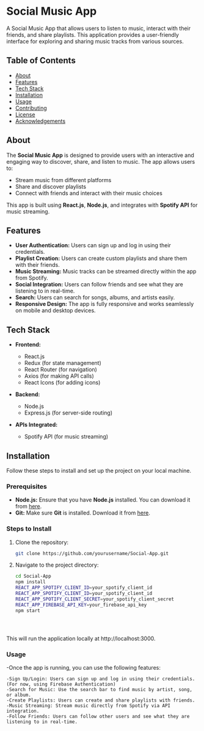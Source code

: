 # Social Music App

A Social Music App that allows users to listen to music, interact with their friends, and share playlists. This application provides a user-friendly interface for exploring and sharing music tracks from various sources.

## Table of Contents
- [About](#about)
- [Features](#features)
- [Tech Stack](#tech-stack)
- [Installation](#installation)
- [Usage](#usage)
- [Contributing](#contributing)
- [License](#license)
- [Acknowledgements](#acknowledgements)

## About

The **Social Music App** is designed to provide users with an interactive and engaging way to discover, share, and listen to music. The app allows users to:

- Stream music from different platforms
- Share and discover playlists
- Connect with friends and interact with their music choices

This app is built using **React.js**, **Node.js**, and integrates with **Spotify API** for music streaming.

## Features

- **User Authentication:** Users can sign up and log in using their credentials.
- **Playlist Creation:** Users can create custom playlists and share them with their friends.
- **Music Streaming:** Music tracks can be streamed directly within the app from Spotify.
- **Social Integration:** Users can follow friends and see what they are listening to in real-time.
- **Search:** Users can search for songs, albums, and artists easily.
- **Responsive Design:** The app is fully responsive and works seamlessly on mobile and desktop devices.

## Tech Stack

- **Frontend:** 
  - React.js
  - Redux (for state management)
  - React Router (for navigation)
  - Axios (for making API calls)
  - React Icons (for adding icons)
  
- **Backend:** 
  - Node.js
  - Express.js (for server-side routing)
  
- **APIs Integrated:** 
  - Spotify API (for music streaming)

## Installation

Follow these steps to install and set up the project on your local machine.

### Prerequisites

- **Node.js:** Ensure that you have **Node.js** installed. You can download it from [here](https://nodejs.org/).
- **Git:** Make sure **Git** is installed. Download it from [here](https://git-scm.com/).

### Steps to Install

1. Clone the repository:
   ```bash
   git clone https://github.com/yourusername/Social-App.git

2. Navigate to the project directory:
   ```bash
   cd Social-App
   npm install
   REACT_APP_SPOTIFY_CLIENT_ID=your_spotify_client_id
   REACT_APP_SPOTIFY_CLIENT_ID=your_spotify_client_id
   REACT_APP_SPOTIFY_CLIENT_SECRET=your_spotify_client_secret
   REACT_APP_FIREBASE_API_KEY=your_firebase_api_key
   npm start





This will run the application locally at http://localhost:3000.

### Usage
   -Once the app is running, you can use the following features:

    -Sign Up/Login: Users can sign up and log in using their credentials. (For now, using Firebase Authentication)
    -Search for Music: Use the search bar to find music by artist, song, or album.
    -Create Playlists: Users can create and share playlists with friends.
    -Music Streaming: Stream music directly from Spotify via API integration.
    -Follow Friends: Users can follow other users and see what they are listening to in real-time.
